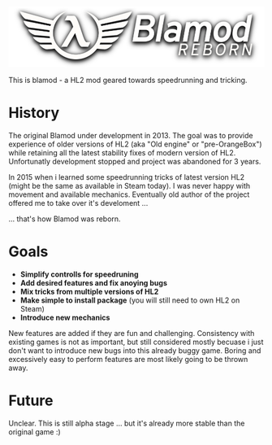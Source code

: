 ![Blamod Reborn](https://raw.githubusercontent.com/ntrf/blamod/master/images/blamod_logo.png)

This is blamod - a HL2 mod geared towards speedrunning and tricking.

# History

The original Blamod under development in 2013. The goal was to provide experience of older versions of HL2 (aka "Old engine" or "pre-OrangeBox") while retaining all the latest stability fixes of modern version of HL2. Unfortunatly development stopped and project was abandoned for 3 years. 

In 2015 when i learned some speedrunning tricks of latest version HL2 (might be the same as available in Steam today). I was never happy with movement and available mechanics. Eventually old author of the project offered me to take over it's develoment ...

... that's how Blamod was reborn.

# Goals

- **Simplify controlls for speedruning**
- **Add desired features and fix anoying bugs** 
- **Mix tricks from multiple versions of HL2**
- **Make simple to install package** (you will still need to own HL2 on Steam)
- **Introduce new mechanics**

New features are added if they are fun and challenging. Consistency with existing games is not as important, but still considered mostly becuase i just don't want to introduce new bugs into this already buggy game. Boring and excessively easy to perform features are most likely going to be thrown away.

# Future

Unclear. This is still alpha stage ... but it's already more stable than the original game :)
